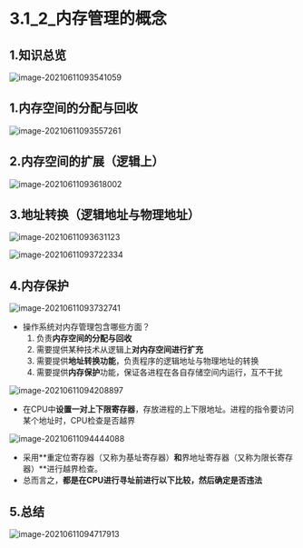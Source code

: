 # 3.1_2_内存管理的概念

## 1.知识总览

![image-20210611093541059](https://tuchuang-01.oss-cn-beijing.aliyuncs.com/img/image-20210611093541059.png)

## 1.内存空间的分配与回收

![image-20210611093557261](https://tuchuang-01.oss-cn-beijing.aliyuncs.com/img/image-20210611093557261.png)

## 2.内存空间的扩展（逻辑上）

![image-20210611093618002](https://tuchuang-01.oss-cn-beijing.aliyuncs.com/img/image-20210611093618002.png)

## 3.地址转换（逻辑地址与物理地址）

![image-20210611093631123](https://tuchuang-01.oss-cn-beijing.aliyuncs.com/img/image-20210611093631123.png)

![image-20210611093722334](https://tuchuang-01.oss-cn-beijing.aliyuncs.com/img/image-20210611093722334.png)

## 4.内存保护

![image-20210611093732741](https://tuchuang-01.oss-cn-beijing.aliyuncs.com/img/image-20210611093732741.png)

- 操作系统对内存管理包含哪些方面？
  1. 负责**内存空间的分配与回收**
  2. 需要提供某种技术从逻辑上**对内存空间进行扩充**
  3. 需要提供**地址转换功能**，负责程序的逻辑地址与物理地址的转换
  4. 需要提供**内存保护**功能，保证各进程在各自存储空间内运行，互不干扰

![image-20210611094208897](https://tuchuang-01.oss-cn-beijing.aliyuncs.com/img/image-20210611094208897.png)

- 在CPU中**设置一对上下限寄存器**，存放进程的上下限地址。进程的指令要访问某个地址时，CPU检查是否越界

![image-20210611094444088](https://tuchuang-01.oss-cn-beijing.aliyuncs.com/img/image-20210611094444088.png)

- 采用**重定位寄存器（又称为基址寄存器）**和**界地址寄存器（又称为限长寄存器）**进行越界检查。
- 总而言之，**都是在CPU进行寻址前进行以下比较，然后确定是否违法** 

## 5.总结

![image-20210611094717913](https://tuchuang-01.oss-cn-beijing.aliyuncs.com/img/image-20210611094717913.png)

